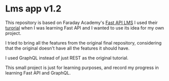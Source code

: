 # Lms app v1.2

This repository is based on Faraday Academy's [Fast API LMS](https://github.com/faraday-academy/fast-api-lms)
I used their [turorial](https://youtu.be/gQTRsZpR7Gw) when I was learning Fast API and I wanted to use its idea for my own project.

I tried to bring all the features from the original final repository, considering that the original doesn't have all the features it should have.

I used GraphQL instead of just REST as the original tutorial.

This small project is just for learning purposes, and record my progress in learning Fast API and GraphQL.
